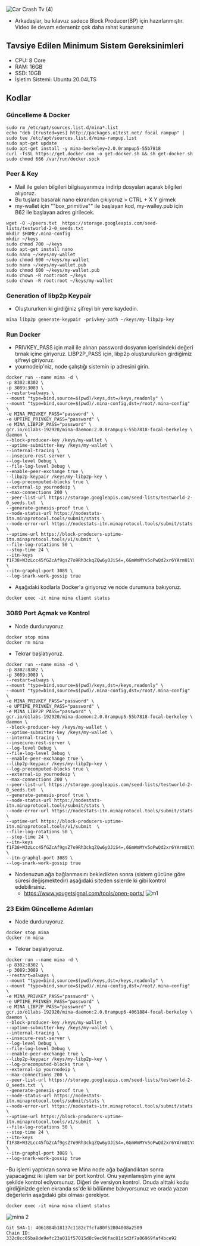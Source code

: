 ![Car Crash Tv (4)](https://github.com/okannako/minatestworld2/assets/73176377/77f8d8ac-3783-4e11-a74b-56db1f5b55f9)

- Arkadaşlar, bu kılavuz sadece Block Producer(BP) için hazırlanmıştır. Video ile devam ederseniz çok daha rahat kurarsınız

## Tavsiye Edilen Minimum Sistem Gereksinimleri
- CPU: 8 Core
- RAM: 16GB
- SSD: 10GB
- İşletim Sistemi: Ubuntu 20.04LTS

## Kodlar

### Güncelleme & Docker
```
sudo rm /etc/apt/sources.list.d/mina*.list
echo "deb [trusted=yes] http://packages.o1test.net/ focal rampup" | sudo tee /etc/apt/sources.list.d/mina-rampup.list
sudo apt-get update
sudo apt-get install -y mina-berkeley=2.0.0rampup5-55b7818
curl -fsSL https://get.docker.com -o get-docker.sh && sh get-docker.sh
sudo chmod 666 /var/run/docker.sock
```

### Peer & Key
- Mail ile gelen bilgileri bilgisayarımıza indirip dosyaları açarak bilgileri alıyoruz.
- Bu tuşlara basarak nano ekrandan çıkıyoruz > CTRL + X Y girmek
- my-wallet için ""box_primitive"" ile başlayan kod, my-walley.pub için B62 ile başlayan adres girilecek.
```
wget -O ~/peers.txt  https://storage.googleapis.com/seed-lists/testworld-2-0_seeds.txt
mkdir $HOME/.mina-config
mkdir ~/keys
sudo chmod 700 ~/keys
sudo apt-get install nano
sudo nano ~/keys/my-wallet
sudo chmod 600 ~/keys/my-wallet
sudo nano ~/keys/my-wallet.pub
sudo chmod 600 ~/keys/my-wallet.pub
sudo chown -R root:root ~/keys
sudo chown -R root:root ~/keys/my-wallet 
```

### Generation of libp2p Keypair
- Oluştururken ki girdiğiniz şifreyi bir yere kaydedin.
```
mina libp2p generate-keypair -privkey-path ~/keys/my-libp2p-key
```

### Run Docker
- PRIVKEY_PASS için mail ile alınan password dosyanın içerisindeki değeri tırnak içine giriyoruz. LIBP2P_PASS için, libp2p oluşturulurken girdiğimiz şifreyi giriyoruz.
- yournodeip'niz, node çalıştığı sistemin ip adresini girin.
```
docker run --name mina -d \
-p 8302:8302 \
-p 3089:3089 \
--restart=always \
--mount "type=bind,source=$(pwd)/keys,dst=/keys,readonly" \
--mount "type=bind,source=$(pwd)/.mina-config,dst=/root/.mina-config" \
-e MINA_PRIVKEY_PASS="password" \
-e UPTIME_PRIVKEY_PASS="password" \
-e MINA_LIBP2P_PASS="password" \
gcr.io/o1labs-192920/mina-daemon:2.0.0rampup5-55b7818-focal-berkeley \
daemon \
--block-producer-key /keys/my-wallet \
--uptime-submitter-key /keys/my-wallet \
--internal-tracing \
--insecure-rest-server \
--log-level Debug \
--file-log-level Debug \
--enable-peer-exchange true \
--libp2p-keypair /keys/my-libp2p-key \
--log-precomputed-blocks true \
--external-ip yournodeip \
--max-connections 200 \
--peer-list-url https://storage.googleapis.com/seed-lists/testworld-2-0_seeds.txt  \
--generate-genesis-proof true \
--node-status-url https://nodestats-itn.minaprotocol.tools/submit/stats \
--node-error-url https://nodestats-itn.minaprotocol.tools/submit/stats \
--uptime-url https://block-producers-uptime-itn.minaprotocol.tools/v1/submit  \
--file-log-rotations 50 \
--stop-time 24 \
--itn-keys f1F38+W3zLcc45fGZcAf9gsZ7o9Rh3ckqZQw6yOJiS4=,6GmWmMYv5oPwQd2xr6YArmU1YXYCAxQAxKH7aYnBdrk=,ZJDkF9EZlhcAU1jyvP3m9GbkhfYa0yPV+UdAqSamr1Q=,NW2Vis7S5G1B9g2l9cKh3shy9qkI1lvhid38763vZDU=,Cg/8l+JleVH8yNwXkoLawbfLHD93Do4KbttyBS7m9hQ= \
--itn-graphql-port 3089 \
--log-snark-work-gossip true
```

- Aşağıdaki kodlarla Docker'a giriyoruz ve node durumuna bakıyoruz.
```
docker exec -it mina mina client status
```

### 3089 Port Açmak ve Kontrol
- Node durduruyoruz.
```
docker stop mina
docker rm mina
```

- Tekrar başlatıyoruz.
```
docker run --name mina -d \
-p 8302:8302 \
-p 3089:3089 \
--restart=always \
--mount "type=bind,source=$(pwd)/keys,dst=/keys,readonly" \
--mount "type=bind,source=$(pwd)/.mina-config,dst=/root/.mina-config" \
-e MINA_PRIVKEY_PASS="password" \
-e UPTIME_PRIVKEY_PASS="password" \
-e MINA_LIBP2P_PASS="password" \
gcr.io/o1labs-192920/mina-daemon:2.0.0rampup5-55b7818-focal-berkeley \
daemon \
--block-producer-key /keys/my-wallet \
--uptime-submitter-key /keys/my-wallet \
--internal-tracing \
--insecure-rest-server \
--log-level Debug \
--file-log-level Debug \
--enable-peer-exchange true \
--libp2p-keypair /keys/my-libp2p-key \
--log-precomputed-blocks true \
--external-ip yournodeip \
--max-connections 200 \
--peer-list-url https://storage.googleapis.com/seed-lists/testworld-2-0_seeds.txt  \
--generate-genesis-proof true \
--node-status-url https://nodestats-itn.minaprotocol.tools/submit/stats \
--node-error-url https://nodestats-itn.minaprotocol.tools/submit/stats \
--uptime-url https://block-producers-uptime-itn.minaprotocol.tools/v1/submit  \
--file-log-rotations 50 \
--stop-time 24 \
--itn-keys f1F38+W3zLcc45fGZcAf9gsZ7o9Rh3ckqZQw6yOJiS4=,6GmWmMYv5oPwQd2xr6YArmU1YXYCAxQAxKH7aYnBdrk=,ZJDkF9EZlhcAU1jyvP3m9GbkhfYa0yPV+UdAqSamr1Q=,NW2Vis7S5G1B9g2l9cKh3shy9qkI1lvhid38763vZDU=,Cg/8l+JleVH8yNwXkoLawbfLHD93Do4KbttyBS7m9hQ= \
--itn-graphql-port 3089 \
--log-snark-work-gossip true
```

- Nodenuzun ağa bağlanmasını bekledikten sonra (sistem gücüne göre süresi değişmektedir) aşağıdaki siteden sslerde ki gibi kontrol edebilirsiniz.
  - https://www.yougetsignal.com/tools/open-ports/
    ![m1](https://github.com/okannako/minatestworld/assets/73176377/eb5431e7-b63f-41a0-9e02-983ec6ddee91)

### 23 Ekim Güncelleme Adımları
- Node durduruyoruz.
```
docker stop mina
docker rm mina
```

- Tekrar başlatıyoruz.
```
docker run --name mina -d \
-p 8302:8302 \
-p 3089:3089 \
--restart=always \
--mount "type=bind,source=$(pwd)/keys,dst=/keys,readonly" \
--mount "type=bind,source=$(pwd)/.mina-config,dst=/root/.mina-config" \
-e MINA_PRIVKEY_PASS="password" \
-e UPTIME_PRIVKEY_PASS="password" \
-e MINA_LIBP2P_PASS="password" \
gcr.io/o1labs-192920/mina-daemon:2.0.0rampup6-4061884-focal-berkeley \
daemon \
--block-producer-key /keys/my-wallet \
--uptime-submitter-key /keys/my-wallet \
--internal-tracing \
--insecure-rest-server \
--log-level Debug \
--file-log-level Debug \
--enable-peer-exchange true \
--libp2p-keypair /keys/my-libp2p-key \
--log-precomputed-blocks true \
--external-ip yournodeip \
--max-connections 200 \
--peer-list-url https://storage.googleapis.com/seed-lists/testworld-2-0_seeds.txt  \
--generate-genesis-proof true \
--node-status-url https://nodestats-itn.minaprotocol.tools/submit/stats \
--node-error-url https://nodestats-itn.minaprotocol.tools/submit/stats \
--uptime-url https://block-producers-uptime-itn.minaprotocol.tools/v1/submit  \
--file-log-rotations 50 \
--stop-time 24 \
--itn-keys f1F38+W3zLcc45fGZcAf9gsZ7o9Rh3ckqZQw6yOJiS4=,6GmWmMYv5oPwQd2xr6YArmU1YXYCAxQAxKH7aYnBdrk=,ZJDkF9EZlhcAU1jyvP3m9GbkhfYa0yPV+UdAqSamr1Q=,NW2Vis7S5G1B9g2l9cKh3shy9qkI1lvhid38763vZDU=,Cg/8l+JleVH8yNwXkoLawbfLHD93Do4KbttyBS7m9hQ= \
--itn-graphql-port 3089 \
--log-snark-work-gossip true
```

-Bu işlemi yaptıktan sonra ve Mina node ağa bağlandıktan sonra yapacağınız iki işlem var bir port kontrol. Onu yayınlamıştım yine aynı şekilde kontrol ediyorsunuz. Diğeri de versiyon kontrol. Onuda alttaki kodu girdiğinizde gelen ekranda ss'de ki bölünme bakıyorsunuz ve orada yazan değerlerin aşağıdaki gibi olması gerekiyor.
```
docker exec -it mina mina client status
```
![mina 2](https://github.com/okannako/minatestworld/assets/73176377/1def0cdf-bfda-499e-9b3f-eb9941d8aa40)

```
Git SHA-1: 4061884b18137c1182c7fcfa80f52804008a2509
Chain ID: 332c8cc05ba8de9efc23a011f57015d8c9ec96fac81d5d3f7a06969faf4bce92
```

